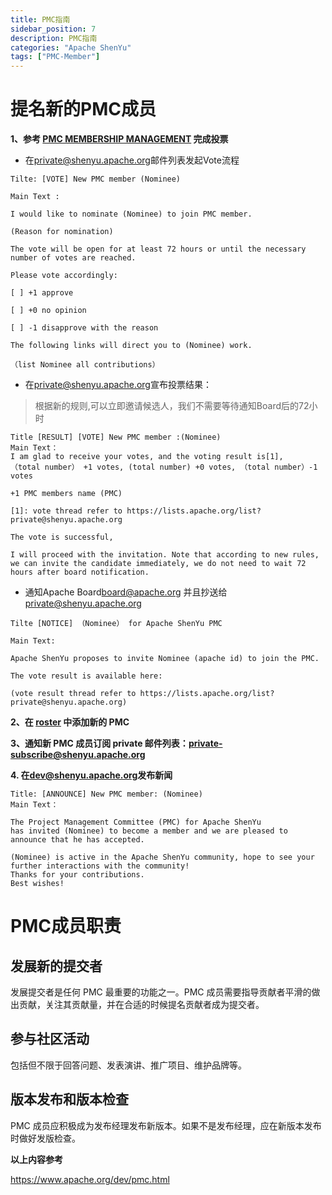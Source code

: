 ```yaml
---
title: PMC指南
sidebar_position: 7
description: PMC指南
categories: "Apache ShenYu"
tags: ["PMC-Member"]
---
```


# 提名新的PMC成员

**1、参考 [PMC MEMBERSHIP MANAGEMENT](https://www.apache.org/dev/pmc.html#pmcmembers) 完成投票**

* 在<private@shenyu.apache.org>邮件列表发起Vote流程

```
Tilte: [VOTE] New PMC member (Nominee)

Main Text :

I would like to nominate (Nominee) to join PMC member.

(Reason for nomination)

The vote will be open for at least 72 hours or until the necessary
number of votes are reached.

Please vote accordingly:

[ ] +1 approve

[ ] +0 no opinion

[ ] -1 disapprove with the reason

The following links will direct you to (Nominee) work.

（list Nominee all contributions）

```

* 在<private@shenyu.apache.org>宣布投票结果：
> 根据新的规则,可以立即邀请候选人，我们不需要等待通知Board后的72小时

```
Title [RESULT] [VOTE] New PMC member :(Nominee)
Main Text：
I am glad to receive your votes, and the voting result is[1],
（total number） +1 votes, (total number) +0 votes, （total number）-1 votes

+1 PMC members name (PMC)

[1]: vote thread refer to https://lists.apache.org/list?private@shenyu.apache.org

The vote is successful,

I will proceed with the invitation. Note that according to new rules,
we can invite the candidate immediately, we do not need to wait 72
hours after board notification.

```

* 通知Apache Board<board@apache.org> 并且抄送给 <private@shenyu.apache.org>

```
Tilte [NOTICE] （Nominee） for Apache ShenYu PMC

Main Text:

Apache ShenYu proposes to invite Nominee (apache id) to join the PMC.

The vote result is available here:

(vote result thread refer to https://lists.apache.org/list?private@shenyu.apache.org)

```

**2、在 [roster](https://whimsy.apache.org/roster/committee/shenyu) 中添加新的 PMC**

**3、通知新 PMC 成员订阅 private 邮件列表：[private-subscribe@shenyu.apache.org](mailto:private-subscribe@shenyu.apache.org)**

**4. 在<dev@shenyu.apache.org>发布新闻**

```
Title: [ANNOUNCE] New PMC member: (Nominee)
Main Text：

The Project Management Committee (PMC) for Apache ShenYu
has invited (Nominee) to become a member and we are pleased to
announce that he has accepted.

(Nominee) is active in the Apache ShenYu community, hope to see your
further interactions with the community!
Thanks for your contributions.
Best wishes!
```

# PMC成员职责

## 发展新的提交者

发展提交者是任何 PMC 最重要的功能之一。PMC 成员需要指导贡献者平滑的做出贡献，关注其贡献量，并在合适的时候提名贡献者成为提交者。

## 参与社区活动

包括但不限于回答问题、发表演讲、推广项目、维护品牌等。

## 版本发布和版本检查

PMC 成员应积极成为发布经理发布新版本。如果不是发布经理，应在新版本发布时做好发版检查。

**以上内容参考**

https://www.apache.org/dev/pmc.html
